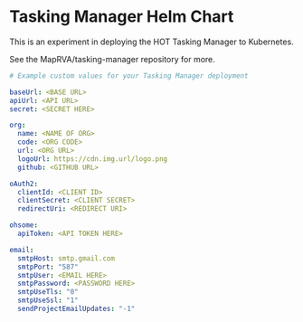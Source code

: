 # Tasking Manager Helm Chart

This is an experiment in deploying the HOT Tasking Manager to Kubernetes.

See the MapRVA/tasking-manager repository for more.

```yaml
# Example custom values for your Tasking Manager deployment

baseUrl: <BASE URL>
apiUrl: <API URL>
secret: <SECRET HERE>

org:
  name: <NAME OF ORG>
  code: <ORG CODE>
  url: <ORG URL>
  logoUrl: https://cdn.img.url/logo.png
  github: <GITHUB URL>

oAuth2:
  clientId: <CLIENT ID>
  clientSecret: <CLIENT SECRET>
  redirectUri: <REDIRECT URI>

ohsome:
  apiToken: <API TOKEN HERE>

email:
  smtpHost: smtp.gmail.com
  smtpPort: "587"
  smtpUser: <EMAIL HERE>
  smtpPassword: <PASSWORD HERE>
  smtpUseTls: "0"
  smtpUseSsl: "1"
  sendProjectEmailUpdates: "-1"
```

